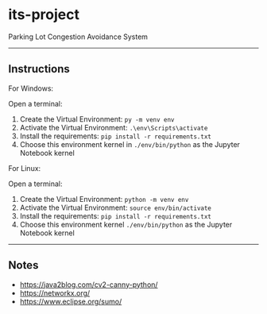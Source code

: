 # its-project

Parking Lot Congestion Avoidance System

------------------------

## Instructions

For Windows:

Open a terminal:
1. Create the Virtual Environment: `py -m venv env`
2. Activate the Virtual Environment: `.\env\Scripts\activate`
3. Install the requirements: `pip install -r requirements.txt`
4. Choose this environment kernel in `./env/bin/python` as the Jupyter Notebook kernel

For Linux:

Open a terminal:
1. Create the Virtual Environment: `python -m venv env`
2. Activate the Virtual Environment: `source env/bin/activate`
3. Install the requirements: `pip install -r requirements.txt`
4. Choose this environment kernel `./env/bin/python` as the Jupyter Notebook kernel

------------------------

## Notes

* https://java2blog.com/cv2-canny-python/
* https://networkx.org/
* https://www.eclipse.org/sumo/
